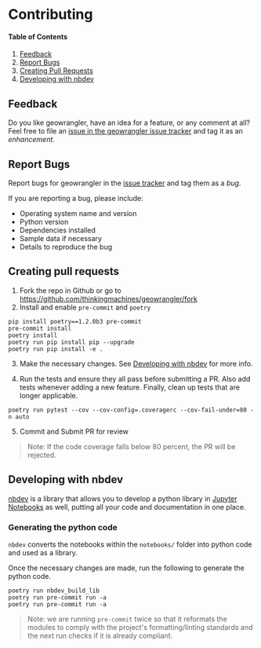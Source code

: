 # Contributing

#### Table of Contents

1. [Feedback](#feedback)
2. [Report Bugs](#report-bugs)
3. [Creating Pull Requests](#creating-pull-requests)
4. [Developing with nbdev](#developing-with-nbdev)

## Feedback

Do you like geowrangler, have an idea for a feature, or any comment at all? Feel free to file an [issue in the geowrangler issue tracker](https://github.com/thinkingmachines/geowrangler/issues) and tag it as an _enhancement_. 

## Report Bugs

Report bugs for geowrangler in the [issue tracker](https://github.com/thinkingmachines/geowrangler/issues) and tag them as a _bug_.

If you are reporting a bug, please include:

- Operating system name and version
- Python version
- Dependencies installed
- Sample data if necessary
- Details to reproduce the bug

## Creating pull requests

1. Fork the repo in Github or go to https://github.com/thinkingmachines/geowrangler/fork
2. Install and enable `pre-commit` and `poetry`

```
pip install poetry==1.2.0b3 pre-commit
pre-commit install
poetry install
poetry run pip install pip --upgrade
poetry run pip install -e .
```

3. Make the necessary changes. See [Developing with nbdev](#developing-with-nbdev) for more info.

4. Run the tests and ensure they all pass before submitting a PR. Also add tests whenever adding a new feature. Finally, clean up tests that are longer applicable.

```
poetry run pytest --cov --cov-config=.coveragerc --cov-fail-under=80 -n auto
```

5. Commit and Submit PR for review

> Note:  If the code coverage falls below 80 percent, the PR will be rejected.
## Developing with nbdev

[nbdev](https://nbdev.fast.ai) is a library that allows you to develop a python library in [Jupyter Notebooks](https://jupyter.org/) as well, putting all your code and documentation in one place.


### Generating the python code

`nbdev` converts the notebooks within the `notebooks/` folder into python code and used as a library.

Once the necessary changes are made, run the following to generate the python code.

```
poetry run nbdev_build_lib
poetry run pre-commit run -a
poetry run pre-commit run -a
```
> Note: we are running `pre-commit` twice so that it reformats the modules to comply with the project's formatting/linting standards and the next run checks if it is already compliant. 


